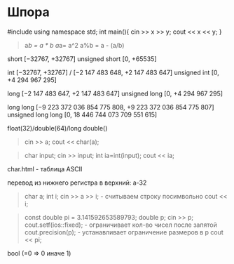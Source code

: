 # Шпора

#include <iostream>
using namespace std;
int main(){
    cin >> x >> y;
    cout << x << y;
    }

>a*b = a * b
>a*a= a^2
>a%b = a - (a/b)

short [−32767, +32767]
unsigned short [0, +65535]

int [−32767, +32767] / [−2 147 483 648, +2 147 483 647]
unsigned int [0, +4 294 967 295]

long [−2 147 483 647, +2 147 483 647]
unsigned long [0, +4 294 967 295]

long long [−9 223 372 036 854 775 808, +9 223 372 036 854 775 807]
unsigned long long [0, 18 446 744 073 709 551 615]

float(32)/double(64)/long double()

>cin >> a;
>cout << char(a);

>char input;
>cin >> input;
>int ia=int(input);
>cout << ia;

char.html - таблица ASCII

перевод из нижнего регистра в верхний: a-32

>char a;
>int i;
>cin >> a >> i; - cчитываем строку посимвольно
>cout << i;

>const double pi = 3.141592653589793;
>double p;
>cin >> p;
>cout.setf(ios::fixed); - ограничивает кол-во чисел после запятой
>cout.precision(p); - устанавливает ограничение размеров в p
>cout << pi;

bool (=0 => 0 иначе 1)